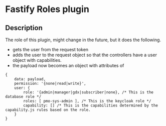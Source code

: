 # Fastify Roles plugin

## Description
The role of this plugin, might change in the future, but it does the following.
* gets the user from the request token
* adds the user to the request object so that the controllers have a user object with capabilities.
* the payload now becomes an object with attributes of 
```
{
    data: payload,
    permission: '{none|read|write}',
    user: {
        role: '{admin|manager|gdx|subscriber|none}, /* This is the database role */
        roles: [ pmo-sys-admin ], /* This is the keycloak role */
        capability: [] /* This is the capabilities determined by the capability.js rules based on the role.
    }
}